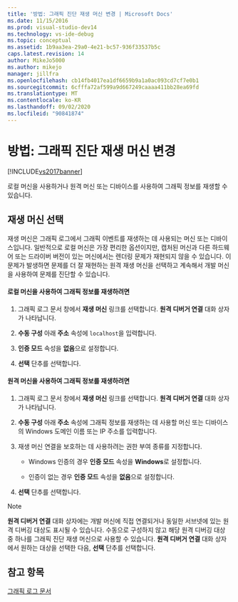 ```yaml
---
title: '방법: 그래픽 진단 재생 머신 변경 | Microsoft Docs'
ms.date: 11/15/2016
ms.prod: visual-studio-dev14
ms.technology: vs-ide-debug
ms.topic: conceptual
ms.assetid: 1b9aa3ea-29a0-4e21-bc57-936f33537b5c
caps.latest.revision: 14
author: MikeJo5000
ms.author: mikejo
manager: jillfra
ms.openlocfilehash: cb14fb4017ea1df6659b9a1a0ac093cd7cf7e0b1
ms.sourcegitcommit: 6cfffa72af599a9d667249caaaa411bb28ea69fd
ms.translationtype: MT
ms.contentlocale: ko-KR
ms.lasthandoff: 09/02/2020
ms.locfileid: "90841874"
---
```

# <a name="how-to-change-the-graphics-diagnostics-playback-machine"></a>방법: 그래픽 진단 재생 머신 변경
[!INCLUDE[vs2017banner](../includes/vs2017banner.md)]

로컬 머신을 사용하거나 원격 머신 또는 디바이스를 사용하여 그래픽 정보를 재생할 수 있습니다.  
  
## <a name="choosing-a-playback-machine"></a>재생 머신 선택  
 재생 머신은 그래픽 로그에서 그래픽 이벤트를 재생하는 데 사용되는 머신 또는 디바이스입니다. 일반적으로 로컬 머신은 가장 편리한 옵션이지만, 캡처된 머신과 다른 하드웨어 또는 드라이버 버전이 있는 머신에서는 렌더링 문제가 재현되지 않을 수 있습니다. 이 문제가 발생하면 문제를 더 잘 재현하는 원격 재생 머신을 선택하고 계속해서 개발 머신을 사용하여 문제를 진단할 수 있습니다.  
  
#### <a name="to-use-the-local-machine-to-play-back-graphics-information"></a>로컬 머신을 사용하여 그래픽 정보를 재생하려면  
  
1. 그래픽 로그 문서 창에서 **재생 머신** 링크를 선택합니다. **원격 디버거 연결** 대화 상자가 나타납니다.  
  
2. **수동 구성** 아래 **주소** 속성에 `localhost`을 입력합니다.  
  
3. **인증 모드** 속성을 **없음**으로 설정합니다.  
  
4. **선택** 단추를 선택합니다.  
  
#### <a name="to-use-a-remote-machine-to-play-back-graphics-information"></a>원격 머신을 사용하여 그래픽 정보를 재생하려면  
  
1. 그래픽 로그 문서 창에서 **재생 머신** 링크를 선택합니다. **원격 디버거 연결** 대화 상자가 나타납니다.  
  
2. **수동 구성** 아래 **주소** 속성에 그래픽 정보를 재생하는 데 사용할 머신 또는 디바이스의 Windows 도메인 이름 또는 IP 주소를 입력합니다.  
  
3. 재생 머신 연결을 보호하는 데 사용하려는 권한 부여 종류를 지정합니다.  
  
    - Windows 인증의 경우 **인증 모드** 속성을 **Windows**로 설정합니다.  
  
    - 인증이 없는 경우 **인증 모드** 속성을 **없음**으로 설정합니다.  
  
4. **선택** 단추를 선택합니다.  
  
> [!NOTE]
> **원격 디버거 연결** 대화 상자에는 개발 머신에 직접 연결되거나 동일한 서브넷에 있는 원격 디버깅 대상도 표시될 수 있습니다. 수동으로 구성하지 않고 해당 원격 디버깅 대상 중 하나를 그래픽 진단 재생 머신으로 사용할 수 있습니다. **원격 디버거 연결** 대화 상자에서 원하는 대상을 선택한 다음, **선택** 단추를 선택합니다.  
  
## <a name="see-also"></a>참고 항목  
 [그래픽 로그 문서](../debugger/graphics-log-document.md)
